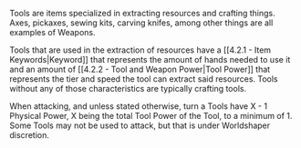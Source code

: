 Tools are items specialized in extracting resources and crafting things. Axes, pickaxes, sewing kits, carving knifes, among other things are all examples of Weapons.

Tools that are used in the extraction of resources have a [[4.2.1 - Item Keywords|Keyword]] that represents the amount of hands needed to use it and an amount of [[4.2.2 - Tool and Weapon Power|Tool Power]] that represents the tier and speed the tool can extract said resources. Tools without any of those characteristics are typically crafting tools.

When attacking, and unless stated otherwise, turn a Tools have X - 1 Physical Power, X being the total Tool Power of the Tool, to a minimum of 1. Some Tools may not be used to attack, but that is under Worldshaper discretion.